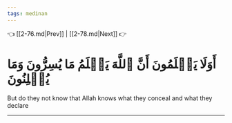 ```yaml
---
tags: medinan
---
```


👈 [[2-76.md|Prev]] | [[2-78.md|Next]] 👉

# أَوَلَا يَعۡلَمُونَ أَنَّ ٱللَّهَ يَعۡلَمُ مَا يُسِرُّونَ وَمَا يُعۡلِنُونَ

But do they not know that Allah knows what they conceal and what they declare

---

